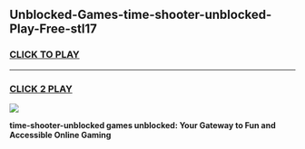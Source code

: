 
## Unblocked-Games-time-shooter-unblocked-Play-Free-stl17
<h3>
<a href="https://premium76.site?title=time-shooter-unblocked&ref=10A">CLICK TO PLAY</a></h3>
<hr>

<h3>
<a href="https://premium76.site?title=time-shooter-unblocked&ref=10A">CLICK 2 PLAY</a>
  
</h3>

<a href="https://premium76.site?title=time-shooter-unblocked&ref=10A"><img src="https://clearcache.store/games.png"></a>


**time-shooter-unblocked games unblocked: Your Gateway to Fun and Accessible Online Gaming**
